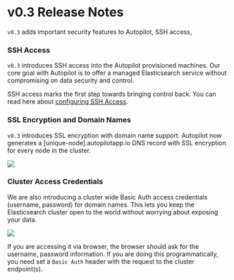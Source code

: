 # v0.3 Release Notes

``v0.3`` adds important security features to Autopilot, SSH access, 

### SSH Access

``v0.3`` introduces SSH access into the Autopilot provisioned machines. Our core goal with Autopilot is to offer a managed Elasticsearch service without compromising on data security and control.

SSH access marks the first step towards bringing control back. You can read here about [configuring SSH Access](https://github.com/appbaseio/autopilot-docs/blob/master/docs/getting-started/SSH.md).

### SSL Encryption and Domain Names

``v0.3`` introduces SSL encryption with domain name support. Autopilot now generates a [unique-node].autopilotapp.io DNS record with SSL encryption for every node in the cluster.

![](https://i.imgur.com/WxgrXDi.png)

### Cluster Access Credentials

We are also introducing a cluster wide Basic Auth access credentials (username, password) for domain names. This lets you keep the Elasticsearch cluster open to the world without worrying about exposing your data.

![](https://i.imgur.com/NRrqFo6.png)

If you are accessing it via browser, the browser should ask for the username, password information. If you are doing this programmatically, you need set a ``Basic Auth`` header with the request to the cluster endpoint(s).
